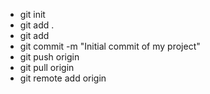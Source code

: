 - git init
- git add .
- git add <filename>
- git commit -m "Initial commit of my project"
- git push origin <branch-name>
- git pull origin <branch-name>
- git remote add origin <remote-repository-URL>
